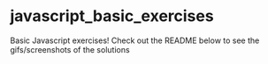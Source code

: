 # javascript_basic_exercises
Basic Javascript exercises! Check out the README below to see the gifs/screenshots of the solutions
